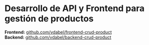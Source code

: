 # Desarrollo de API y Frontend para gestión de productos

**Frontend:** [github.com/vdabel/frontend-crud-product](https://github.com/vdabel/frontend-crud-product)  
**Backend:** [github.com/vdabel/backend-crud-product](https://github.com/vdabel/backend-crud-product)
